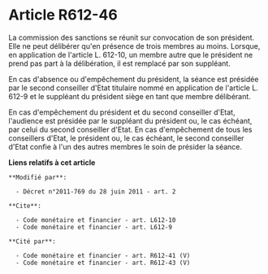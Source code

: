 # Article R612-46

La commission des sanctions se réunit sur convocation de son président. Elle ne peut délibérer qu'en présence de trois
membres au moins. Lorsque, en application de l'article L. 612-10, un membre autre que le président ne prend pas part à la
délibération, il est remplacé par son suppléant. 

En cas d'absence ou d'empêchement du président, la séance est présidée par le second conseiller d'Etat titulaire nommé en
application de l'article L. 612-9 et le suppléant du président siège en tant que membre délibérant. 

En cas d'empêchement du président et du second conseiller d'Etat, l'audience est présidée par le suppléant du président ou,
le cas échéant, par celui du second conseiller d'Etat. En cas d'empêchement de tous les conseillers d'Etat, le président ou,
le cas échéant, le second conseiller d'Etat confie à l'un des autres membres le soin de présider la séance.

**Liens relatifs à cet article**

	**Modifié par**:

	  - Décret n°2011-769 du 28 juin 2011 - art. 2

	**Cite**:

	  - Code monétaire et financier - art. L612-10
	  - Code monétaire et financier - art. L612-9

	**Cité par**:

	  - Code monétaire et financier - art. R612-41 (V)
	  - Code monétaire et financier - art. R612-43 (V)
